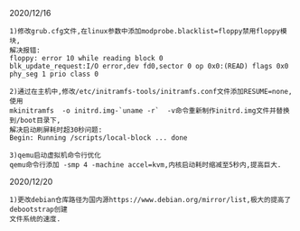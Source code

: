 2020/12/16

	1)修改grub.cfg文件,在linux参数中添加modprobe.blacklist=floppy禁用floppy模块,
	解决报错:
	floppy: error 10 while reading block 0
	blk_update_request:I/O error,dev fd0,sector 0 op 0x0:(READ) flags 0x0 phy_seg 1 prio class 0
	
	2)通过在主机中,修改/etc/initramfs-tools/initramfs.conf文件添加RESUME=none,使用
	mkinitramfs  -o initrd.img-`uname -r`  -v命令重新制作initrd.img文件并替换到/boot目录下,
	解决启动刷屏耗时超30秒问题:
	Begin: Running /scripts/local-block ... done

	3)qemu启动虚拟机命令行优化
	qemu命令行添加 -smp 4 -machine accel=kvm,内核启动耗时缩减至5秒内,提高巨大.

2020/12/20
	
	1)更改debian仓库路径为国内源https://www.debian.org/mirror/list,极大的提高了debootstrap创建
	文件系统的速度.
